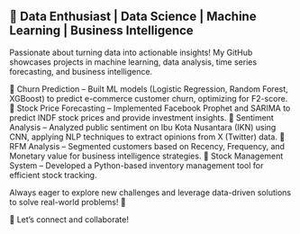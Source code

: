 ## 🚀 Data Enthusiast | Data Science | Machine Learning | Business Intelligence

Passionate about turning data into actionable insights! My GitHub showcases projects in machine learning, data analysis, time series forecasting, and business intelligence.

🔹 Churn Prediction – Built ML models (Logistic Regression, Random Forest, XGBoost) to predict e-commerce customer churn, optimizing for F2-score.
🔹 Stock Price Forecasting – Implemented Facebook Prophet and SARIMA to predict INDF stock prices and provide investment insights.
🔹 Sentiment Analysis – Analyzed public sentiment on Ibu Kota Nusantara (IKN) using CNN, applying NLP techniques to extract opinions from X (Twitter) data.
🔹 RFM Analysis – Segmented customers based on Recency, Frequency, and Monetary value for business intelligence strategies.
🔹 Stock Management System – Developed a Python-based inventory management tool for efficient stock tracking.

Always eager to explore new challenges and leverage data-driven solutions to solve real-world problems! 🚀

📌 Let’s connect and collaborate!
